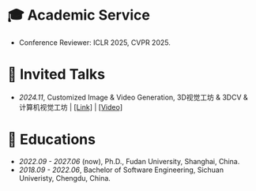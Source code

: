 # 🎓 Academic Service
- Conference Reviewer: ICLR 2025, CVPR 2025.

# 💬 Invited Talks
- *2024.11*, Customized Image & Video Generation, 3D视觉工坊 & 3DCV & 计算机视觉工坊 \| [\[Link\]](https://mp.weixin.qq.com/s/j6qBhzircJHQIQGTwGUu-g) \| [\[Video\]](https://youtu.be/wAiL3DLz9-E)

# 📖 Educations
- *2022.09 - 2027.06* (now), Ph.D., Fudan University, Shanghai, China.
- *2018.09 - 2022.06*, Bachelor of Software Engineering, Sichuan Univeristy, Chengdu, China.

<!-- 
- *2021.06*, Audio & Speech Synthesis, Huawei internal talk
- *2021.03*, Non-autoregressive Speech Synthesis, PaperWeekly & biendata \| [\[video\]](https://www.bilibili.com/video/BV1uf4y1t7Hr/)
- *2020.12*, Non-autoregressive Speech Synthesis, Huawei Noah's Ark Lab internal talk 
-->

<!-- # 💻 Internships
- *2021.06 - 2021.09*, Alibaba, Hangzhou.
- *2019.05 - 2020.02*, [EnjoyMusic](https://enjoymusic.ai/), Hangzhou.
- *2019.02 - 2019.05*, [YiWise](https://www.yiwise.com/), Hangzhou.
- *2018.08 - 2019.02*, [MSRA, machine learning Group](https://www.microsoft.com/en-us/research/group/machine-learning-research-group/), Beijing.
- *2018.01 - 2018.06*, [NetEase, AI department](https://hr.163.com/zc/12-ai/index.html), Hangzhou.
- *2017.08 - 2018.12*, DashBase (acquired by [Cisco](https://blogs.cisco.com/news/349511)), Hangzhou. -->
